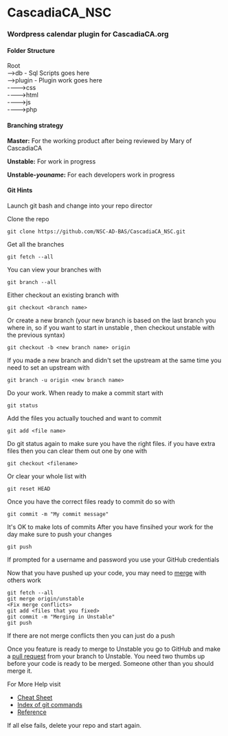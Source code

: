 # CascadiaCA_NSC

### Wordpress calendar plugin for CascadiaCA.org

#### Folder Structure
Root</br>
-->db - Sql Scripts goes here </br>
-->plugin - Plugin work goes here </br>
   ---->css </br>
---->html </br>
---->js </br>
---->php </br>

#### Branching strategy
__Master:__ For the working product after being reviewed by Mary of CascadiaCA

__Unstable:__ For work in progress

__Unstable-_youname_:__ For each developers work in progress

#### Git Hints

Launch git bash and change into your repo director

Clone the repo
```
git clone https://github.com/NSC-AD-BAS/CascadiaCA_NSC.git
```
Get all the branches
```
git fetch --all
```
You can view your branches with
```
git branch --all
```
Either checkout an existing branch with
```
git checkout <branch name>
```
Or create a new branch (your new branch is based on the last branch you where in, so if you want to start in unstable , then checkout unstable with the previous syntax)
```
git checkout -b <new branch name> origin
```
If you made a new branch and didn't set the upstream at the same time you need to set an upstream with
```
git branch -u origin <new branch name>
```
Do your work. When ready to make a commit start with
```
git status
```
Add the files you actually touched and want to commit
```
git add <file name>
```
Do git status again to make sure you have the right files. if you have extra files then you can clear them out one by one with
```
git checkout <filename>
```
Or clear your whole list with
```
git reset HEAD
```
Once you have the correct files ready to commit do so with
```
git commit -m "My commit message"
```
It's OK to make lots of commits
After you have finsihed your work for the day make sure to push your changes
```
git push
```
If prompted for a username and password you use your GitHub credentials

Now that you have pushed up your code, you may need to [merge](https://git-scm.com/docs/git-merge) with others work
 ```
git fetch --all
git merge origin/unstable
<Fix merge conflicts>
git add <files that you fixed>
git commit -m "Merging in Unstable"
git push
```
If there are not merge conflicts then you can just do a push

Once you feature is ready to merge to Unstable you go to GitHub and make a [pull request](https://help.github.com/articles/using-pull-requests/) from your branch to Unstable. You need two thumbs up before your code is ready to be merged. Someone other than you should merge it.

For More Help visit
- [Cheat Sheet](https://gist.github.com/iansheridan/870778)
- [Index of git commands](https://git-scm.com/book/commands)
- [Reference](https://git-scm.com/docs)


If all else fails, delete your repo and start again.
